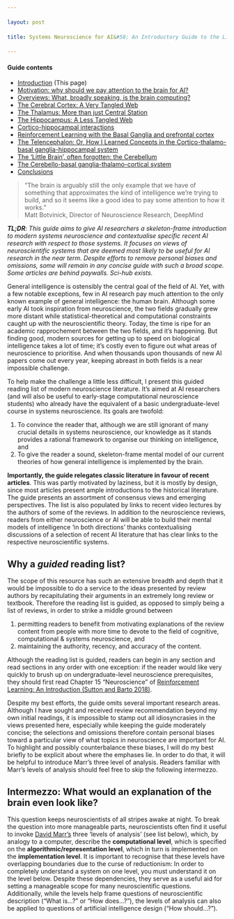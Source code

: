 ```yaml
---

layout: post

title: Systems Neuroscience for AI&#58; An Introductory Guide to the Literature

---
```


#### Guide contents
* [Introduction]() (This page)
* [Motivation: why should we pay attention to the brain for AI?]()
* [Overviews: What, broadly speaking, is the brain computing?]()
* [The Cerebral Cortex: A Very Tangled Web]()
* [The Thalamus: More than just Central Station]()
* [The Hippocampus: A Less Tangled Web]()
* [Cortico-hippocampal interactions]()
* [Reinforcement Learning with the Basal Ganglia and prefrontal cortex]()
* [The Telencephalon: Or, How I Learned Concepts in the Cortico-thalamo-basal ganglia-hippocampal system]()
* [The ‘Little Brain’, often forgotten: the Cerebellum]()
* [The Cerebello-basal ganglia-thalamo-cortical system]()
* [Conclusions]()

> “The brain is arguably still the only example that we have of something that approximates the kind of intelligence we’re trying to build, and so it seems like a good idea to pay some attention to how it works.”  
> Matt Botvinick, Director of Neuroscience Research, DeepMind

_**TL;DR**: This guide aims to give AI researchers a skeleton-frame introduction to modern systems neuroscience and contextualise specific recent AI research with respect to those systems. It focuses on views of neuroscientific systems that are deemed most likely to be useful for AI research in the near term. Despite efforts to remove personal biases and omissions, some will remain in any concise guide with such a broad scope. Some articles are behind paywalls. Sci-hub exists._

General intelligence is ostensibly the central goal of the field of AI. Yet, with a few notable exceptions, few in AI research pay much attention to the only known example of general intelligence: the human brain. Although some early AI took inspiration from neuroscience, the two fields gradually grew more distant while statistical-theoretical and computational constraints caught up with the neuroscientific theory. Today, the time is ripe for an academic rapprochement between the two fields, and it’s happening. But finding good, modern sources for getting up to speed on biological intelligence takes a lot of time; it’s costly even to figure out what areas of neuroscience to prioritise. And when thousands upon thousands of new AI papers come out every year, keeping abreast in both fields is a near impossible challenge. 

To help make the challenge a little less difficult, I present this guided reading list of modern neuroscience literature. It’s aimed at AI researchers (and will also be useful to early-stage computational neuroscience students) who already have the equivalent of a basic undergraduate-level course in systems neuroscience. Its goals are twofold: 

1. To convince the reader that, although we are still ignorant of many crucial details in systems neuroscience, our knowledge as it stands provides a rational framework to organise our thinking on intelligence, and
2. To give the reader a sound, skeleton-frame mental model of our current theories of how general intelligence is implemented by the brain.

**Importantly, the guide relegates classic literature in favour of recent articles**. This was partly motivated by laziness, but it is mostly by design, since most articles present ample introductions to the historical literature. The guide presents an assortment of consensus views and emerging perspectives. The list is also populated by links to recent video lectures by the authors of some of the reviews. In addition to the neuroscience reviews, readers from either neuroscience or AI will be able to build their mental models of intelligence ‘in both directions’ thanks contextualising discussions of a selection of recent AI literature that has clear links to the respective neuroscientific systems.

## Why a _guided_ reading list?
The scope of this resource has such an extensive breadth and depth that it would be impossible to do a service to the ideas presented by review authors by recapitulating their arguments in an extremely long review or textbook. Therefore the reading list is guided, as opposed to simply being a list of reviews, in order to strike a middle ground between 
1. permitting readers to benefit from motivating explanations of the review content from people with more time to devote to the field of cognitive, computational & systems neuroscience, and
2. maintaining the authority, recency, and accuracy of the content.

Although the reading list is guided, readers can begin in any section and read sections in any order with one exception: if the reader would like very quickly to brush up on undergraduate-level neuroscience prerequisites, they should first read Chapter 15 “Neuroscience” of [Reinforcement Learning: An Introduction (Sutton and Barto 2018)](http://incompleteideas.net/book/RLbook2018.pdf).

Despite my best efforts, the guide omits several important research areas. Although I have sought and received review recommendation beyond my own initial readings, it is impossible to stamp out all idiosyncrasies in the views presented here, especially while keeping the guide moderately concise; the selections and omissions therefore contain personal biases toward a particular view of what topics in neuroscience are important for AI. To highlight and possibly counterbalance these biases, I will do my best briefly to be explicit about where the emphases lie. In order to do that, it will be helpful to introduce Marr’s three level of analysis. Readers familiar with Marr’s levels of analysis should feel free to skip the following intermezzo. 

## Intermezzo: What would an explanation of the brain even look like?
This question keeps neuroscientists of all stripes awake at night. To break the question into more manageable parts, neuroscientists often find it useful to invoke [David Marr’s](https://en.wikipedia.org/wiki/David_Marr_(neuroscientist)) three ‘levels of analysis’ (see list below), which, by analogy to a computer, describe the **computational level**, which is specified on the **algorithmic/representation level**, which in turn is implemented on the **implementation level**. It is important to recognise that these levels have overlapping boundaries due to the curse of reductionism: In order to completely understand a system on one level, you must understand it on the level below. Despite these dependencies, they serve as a useful aid for setting a manageable scope for many neuroscientific questions. Additionally, while the levels help frame questions of neuroscientific description (“What is…?” or “How does…?”), the levels of analysis can also be applied to questions of artificial intelligence design (“How should…?”).


<style>
table, th, td {
  border: None;
  padding: 666666px;
}
</style>

<table>
<colgroup>
<col width="100%" />
</colgroup>

<tbody>
<tr><td>
<h4>The computational level</h4>
What generic problems are being solved? What information is abstracted and why? What do different programs do on an abstract level? 
</td></tr>

<tr bgcolor="forestgreen"><td style="color: white">Neuroscience examples: 
<ul>
<li> Is the cortex performing unsupervised learning? Prediction? Reinforcement learning? Supervised learning? Meta-learning? Is it just minimising ‘free energy’?</li>
<li>Does the brain use an episodic memory buffer? Or is it just memorising sequences of activity? Are these the same thing?</li>
</ul>
</td></tr>

<tr bgcolor="#0000ff"><td style="color: white">AI examples: 
<ul>
<li> Should our system predict future inputs? Should the system compress input data or just memorise all of it?</li>
<li>Should the system learn a probability distribution or a deterministic function? </li>
<li>What mathematical quantity should the system optimise?</li>
</ul>
</td></tr>

<tr><td>
<h4>The algorithmic/representation level</h4>
How exactly does the system solve the problems described on the computational level? What assumptions, computations, or representations does it use? How are the objects in the implementational level used to compute the programs on the computational level?
</td></tr>

<tr bgcolor="#85d757"><td>Neuroscience examples:
<ul>
<li>What representational format do cortical predictions and uncertainty take? And is the sparse coding performed by ICA, winner-takes-all, non-negative PCA, or some other algorithm? </li>
<li>Are the basal ganglia calculating the temporal difference learning equation? How are expected rewards and value functions calculated and how are state-values updated? How are states represented?</li>
<li>What mathematical descriptions can be given to the seemingly chaotic dynamics of recurrent systems with many neurons?</li>
</ul>
</td></tr>

<tr bgcolor="#4a86e8"><td>AI examples: 
<ul>
<li>Should our model use deep learning or other algorithms? </li>
<li>What deep learning architecture should be used to perform prediction? LSTM? Transformer?</li>
<li>How should reinforcement learning used in our system be structured? Model-based or model-free? Hierarchical or not? Distributed training or not? Should the RL algorithm incorporate MAML or not?</li>
</ul>
</td></tr>

<tr><td>
<h4>The implementational level</h4>
What is the physical instantiation of the computational algorithms and representations? How exactly does the hardware run the programs from the computational algorithmic level?
</td></tr>
<tr bgcolor="#b6d7a8"><td>Neuroscience examples:
<ul>
<li>How do cortical pyramidal neurons integrate incoming signals and decide when to fire? What proteins and other structures are involved and how do they function?</li>
<li>Which neurons are connected to which other neurons (on a micro- and macroscopic scale)? </li>
<li>Do neural oscillations, such as gamma oscillations, have a functional role in neural computation or are they mere side-effects or neural activity?</li>
<li>What role do glial cells play in neural function?</li>
</ul>
</td></tr>

<tr bgcolor="#cfe2f3"><td>AI examples:
<ul>
<li>What materials should we use in chip design, and how should they be arranged?</li>
<li>How best to parallelise matrix computation in a GPU?</li>
<li>Can we design neuromorphic circuits and chips that make better use of the physics of the chips to perform useful computation?</li>
<li>In what framework or language should we write our architecture? Tensorflow? Theano? Python? C? Do these frameworks have the requisite functions for our algorithm? Do they perform them efficiently?</li>
</ul>
</td></tr>
</tbody>
</table>


## What this guide focuses on and what it ignores
We currently do not have a good enough understanding of any single level of analysis in neuroscience to know with certainty what topics are safe to ignore. As such, this guide introduces neuroscience reviews from all three levels but places greater emphasis on the computational and algorithmic/representational levels than on the implementation level. This is not to say that excluded topics won’t be useful for building general intelligence - it just reflects my view of what systems-neuroscientific concepts AI researchers are likely to find useful in the short to medium term. This is consistent with the emphasis placed by Hassabis, who has [said](https://www.youtube.com/watch?v=Qgd3OK5DZWI) for a long time that many approaches to building general intelligence focus on parts of neuroscience that are too high- or low-level to be immediately useful for building intelligence. 

The guide therefore focuses on: 
* The functions that particular brain areas are believed to perform and, where possible, how they are believed to perform them.
* The high-level algorithms the brain is believed to be implementing and what we know about how they are performed
* Relations between the discussed brain parts and systems
* Links from the neuroscience to modern AI algorithms and architectures.

The guide does not emphasise:
* Electrochemical dynamics of single nerve cells or ion channels
* Mechanisms of synaptic plasticity, long term potentiation or depression
* Neural oscillations
* Dynamics of small scale neural assemblies
* Neuromorphic hardware or its inspirations
* Models of consciousness (even when they are computationally-informed)
* Neuropathology
* <u>Detailed</u> anatomy.

A further caveat to make explicit is that there is a mostly unintentional bias toward research from staff associated with DeepMind. I only mildly apologise for this - it just happens that there is an awful lot of AI-relevant neuroscience research emerging from the company, as well as a lot of AI research that is strongly linked to systems neuroscience. That said, it is far from a lone actor in the AI-neuroscience intersection. Just bear this bias in mind throughout. 

## How this guide is structured

The guide starts with a section that motivates the relevance of neuroscience to AI. 

The subsequent section contains some reviews that give broad overviews of the systems likely to be at play in the brain. Such reviews represent the ‘computational’ level of analysis and aim to give an overview of what systems are likely to act in the brain; this should help contextualise more detailed reviews about particular brain parts and their functions.

The main guide follows, which primarily tackles the algorithmic/representational level of analysis, though other levels are addressed too. I take a mixed approach to divide the literature in a way that makes sense: a combination of divisions by system and by anatomy. It sometimes makes sense to look at a particular part of the brain in isolation, then later look at how particular pairs of these components interact, then finally integrating the component into the systems in which it plays a role. Though a mostly sensible structure, no part of the brain (and certainly no system within it) works in isolation, hence some reviews will demand knowledge only touched on in later sections and in some unavoidable cases, will demand knowledge that is not included anywhere in the reading list; this is to be expected when only a small subset of the literature can be selected for inclusion. 

For each paper, I provide a small, contextualising introduction. After each system has been introduced, I discuss a few of the specific, recent AI architectures that I’m aware of that draw on or inform the neuroscience. 

Not everyone will want (or need) to read every paper. In order to help readers identify which papers they’d like to prioritise, each selected review has a pie-chart that estimates the amount that it focuses on a particular level of analysis. A review that focuses equally on all levels of analysis for both AI and neuroscience would look like this:


![Template pie chart](/images/sysneuroai_images/template.png)


Before the real content, a practical note: the depressing closedness of biology literature might come as a surprise to those only familiar with the quantitative sciences. Biomedicine has long been in the grips of a [publishing house kabal](https://www.nature.com/news/open-access-the-true-cost-of-science-publishing-1.12676), though there are [encouraging signs](https://www.nature.com/articles/d41586-018-06178-7) for the open science campaign. Until the field improves its publishing norms, you’ll probably need an institutional subscription. I’m not making [a public recommendation for](https://slatestarcodex.com/2018/03/19/the-dark-rule-utilitarian-argument-for-science-piracy/) or against its use here, but be aware that [Sci-hub](https://whereisscihub.now.sh/go) exists. Also be aware that it may break laws in your country, even though your country [might](https://openscience.com/elsevier-gets-blocked-in-sweden-after-it-legally-requires-internet-providers-to-make-sci-hub-locally-inaccessible/) want it to be legal. 

Finally, I emphasise once again that this guided reading list cannot possibly include everything, and the vast majority of important literature had to be excluded. The reading list aims therefore only to serve as an exceedingly general overview, a springboard from which to jump deeper into the areas of neuroscience that each reader finds most exciting and relevant to their respective interests. So don’t be afraid to deviate from the list if you find more specialised reviews on topics that interest you! 


